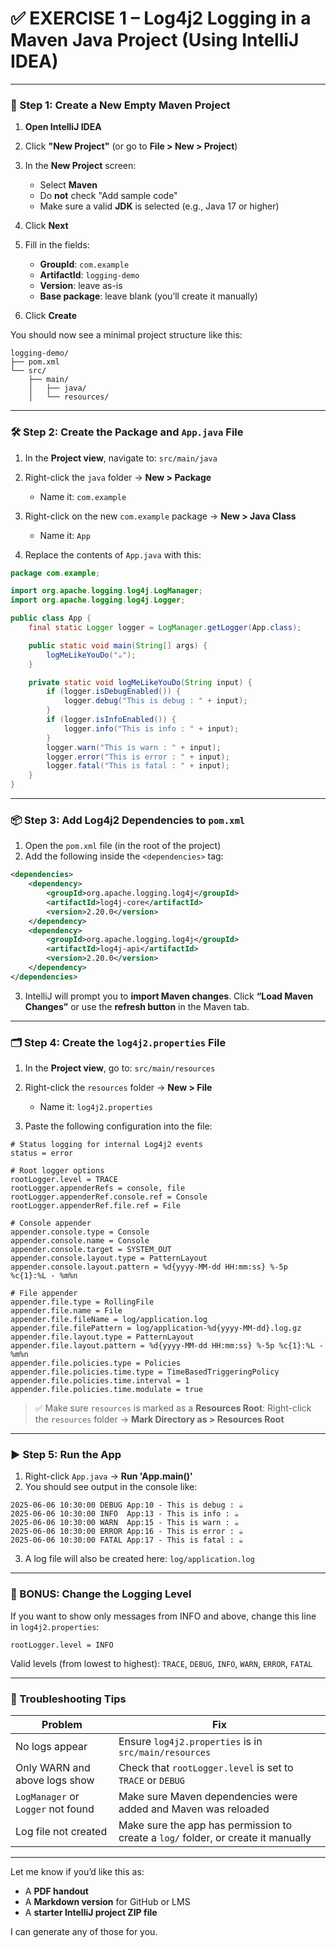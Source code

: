 


# ✅ EXERCISE 1 – Log4j2 Logging in a Maven Java Project (Using IntelliJ IDEA)

---

### 🧱 Step 1: Create a New Empty Maven Project

1. **Open IntelliJ IDEA**
2. Click **"New Project"** (or go to **File > New > Project**)
3. In the **New Project** screen:

   * Select **Maven**
   * Do **not** check "Add sample code"
   * Make sure a valid **JDK** is selected (e.g., Java 17 or higher)
4. Click **Next**
5. Fill in the fields:

   * **GroupId**: `com.example`
   * **ArtifactId**: `logging-demo`
   * **Version**: leave as-is
   * **Base package**: leave blank (you’ll create it manually)
6. Click **Create**

You should now see a minimal project structure like this:

```
logging-demo/
├── pom.xml
└── src/
    ├── main/
    │   ├── java/
    │   └── resources/
```

---

### 🛠 Step 2: Create the Package and `App.java` File

1. In the **Project view**, navigate to:
   `src/main/java`
2. Right-click the `java` folder → **New > Package**

   * Name it: `com.example`
3. Right-click on the new `com.example` package → **New > Java Class**

   * Name it: `App`
4. Replace the contents of `App.java` with this:

```java
package com.example;

import org.apache.logging.log4j.LogManager;
import org.apache.logging.log4j.Logger;

public class App {
    final static Logger logger = LogManager.getLogger(App.class);

    public static void main(String[] args) {
        logMeLikeYouDo("☕");
    }

    private static void logMeLikeYouDo(String input) {
        if (logger.isDebugEnabled()) {
            logger.debug("This is debug : " + input);
        }
        if (logger.isInfoEnabled()) {
            logger.info("This is info : " + input);
        }
        logger.warn("This is warn : " + input);
        logger.error("This is error : " + input);
        logger.fatal("This is fatal : " + input);
    }
}
```

---

### 📦 Step 3: Add Log4j2 Dependencies to `pom.xml`

1. Open the `pom.xml` file (in the root of the project)
2. Add the following inside the `<dependencies>` tag:

```xml
<dependencies>
    <dependency>
        <groupId>org.apache.logging.log4j</groupId>
        <artifactId>log4j-core</artifactId>
        <version>2.20.0</version>
    </dependency>
    <dependency>
        <groupId>org.apache.logging.log4j</groupId>
        <artifactId>log4j-api</artifactId>
        <version>2.20.0</version>
    </dependency>
</dependencies>
```

3. IntelliJ will prompt you to **import Maven changes**. Click **“Load Maven Changes”** or use the **refresh button** in the Maven tab.

---

### 🗂 Step 4: Create the `log4j2.properties` File

1. In the **Project view**, go to:
   `src/main/resources`
2. Right-click the `resources` folder → **New > File**

   * Name it: `log4j2.properties`
3. Paste the following configuration into the file:

```properties
# Status logging for internal Log4j2 events
status = error

# Root logger options
rootLogger.level = TRACE
rootLogger.appenderRefs = console, file
rootLogger.appenderRef.console.ref = Console
rootLogger.appenderRef.file.ref = File

# Console appender
appender.console.type = Console
appender.console.name = Console
appender.console.target = SYSTEM_OUT
appender.console.layout.type = PatternLayout
appender.console.layout.pattern = %d{yyyy-MM-dd HH:mm:ss} %-5p %c{1}:%L - %m%n

# File appender
appender.file.type = RollingFile
appender.file.name = File
appender.file.fileName = log/application.log
appender.file.filePattern = log/application-%d{yyyy-MM-dd}.log.gz
appender.file.layout.type = PatternLayout
appender.file.layout.pattern = %d{yyyy-MM-dd HH:mm:ss} %-5p %c{1}:%L - %m%n
appender.file.policies.type = Policies
appender.file.policies.time.type = TimeBasedTriggeringPolicy
appender.file.policies.time.interval = 1
appender.file.policies.time.modulate = true
```

> ✅ Make sure `resources` is marked as a **Resources Root**:
> Right-click the `resources` folder → **Mark Directory as > Resources Root**

---

### ▶️ Step 5: Run the App

1. Right-click `App.java` → **Run 'App.main()'**
2. You should see output in the console like:

```
2025-06-06 10:30:00 DEBUG App:10 - This is debug : ☕
2025-06-06 10:30:00 INFO  App:13 - This is info : ☕
2025-06-06 10:30:00 WARN  App:15 - This is warn : ☕
2025-06-06 10:30:00 ERROR App:16 - This is error : ☕
2025-06-06 10:30:00 FATAL App:17 - This is fatal : ☕
```

3. A log file will also be created here:
   `log/application.log`

---

### 🔧 BONUS: Change the Logging Level

If you want to show only messages from INFO and above, change this line in `log4j2.properties`:

```properties
rootLogger.level = INFO
```

Valid levels (from lowest to highest): `TRACE`, `DEBUG`, `INFO`, `WARN`, `ERROR`, `FATAL`

---

### 🧯 Troubleshooting Tips

| Problem                            | Fix                                                                               |
| ---------------------------------- | --------------------------------------------------------------------------------- |
| No logs appear                     | Ensure `log4j2.properties` is in `src/main/resources`                             |
| Only WARN and above logs show      | Check that `rootLogger.level` is set to `TRACE` or `DEBUG`                        |
| `LogManager` or `Logger` not found | Make sure Maven dependencies were added and Maven was reloaded                    |
| Log file not created               | Make sure the app has permission to create a `log/` folder, or create it manually |

---

Let me know if you’d like this as:

* A **PDF handout**
* A **Markdown version** for GitHub or LMS
* A **starter IntelliJ project ZIP file**

I can generate any of those for you.
